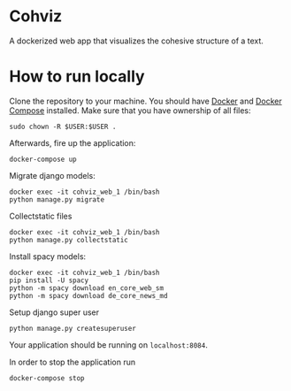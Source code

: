 # Cohviz

A dockerized web app that visualizes the cohesive structure of a text.

# How to run locally

Clone the repository to your machine. You should have [Docker](https://docs.docker.com/engine/installation/) and [Docker Compose](https://docs.docker.com/compose/install/) installed. Make sure that you have ownership of all files:

```
sudo chown -R $USER:$USER .
```

Afterwards, fire up the application:

```
docker-compose up
```

Migrate django models:

```
docker exec -it cohviz_web_1 /bin/bash
python manage.py migrate
```

Collectstatic files

```
docker exec -it cohviz_web_1 /bin/bash
python manage.py collectstatic
```

Install spacy models:

```
docker exec -it cohviz_web_1 /bin/bash
pip install -U spacy
python -m spacy download en_core_web_sm
python -m spacy download de_core_news_md
```

Setup django super user

```
python manage.py createsuperuser
```

Your application should be running on `localhost:8084`. 

In order to stop the application run

```
docker-compose stop
```
